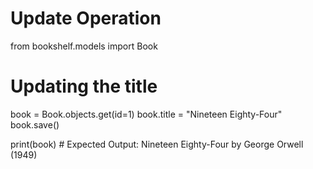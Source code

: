 # Update Operation

from bookshelf.models import Book

# Updating the title
book = Book.objects.get(id=1)
book.title = "Nineteen Eighty-Four"
book.save()

print(book)  # Expected Output: Nineteen Eighty-Four by George Orwell (1949)
